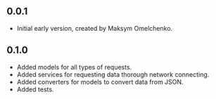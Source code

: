 ## 0.0.1

- Initial early version, created by Maksym Omelchenko.

## 0.1.0
- Added models for all types of requests.
- Added services for requesting data thorough network connecting.
- Added converters for models to convert data from JSON.
- Added tests.
